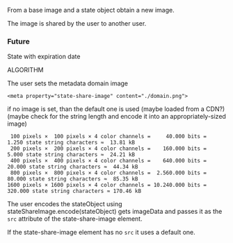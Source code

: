 <link rel="stylesheet" type="text/css" href="style.css">


From a base image and a state object obtain a new image.

The image is shared by the user to another user.



### Future

State with expiration date




ALGORITHM

The user sets the metadata domain image

    <meta property="state-share-image" content="./domain.png">

if no image is set, than the default one is used
(maybe loaded from a CDN?)
(maybe check for the string length and encode it into an appropriately-sized image)

     100 pixels ×  100 pixels × 4 color channels =     40.000 bits =   1.250 state string characters ≈  13.81 kB
     200 pixels ×  200 pixels × 4 color channels =    160.000 bits =   5.000 state string characters ≈  24.21 kB
     400 pixels ×  400 pixels × 4 color channels =    640.000 bits =  20.000 state string characters ≈  44.34 kB
     800 pixels ×  800 pixels × 4 color channels =  2.560.000 bits =  80.000 state string characters ≈  85.35 kB
    1600 pixels × 1600 pixels × 4 color channels = 10.240.000 bits = 320.000 state string characters ≈ 170.46 kB


The user encodes the stateObject using stateShareImage.encode(stateObject)
gets imageData and passes it as the `src` attribute of the state-share-image element.

If the state-share-image element has no `src` it uses a default one.

